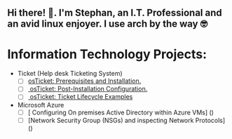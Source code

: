 ## Hi there! 👋. I'm Stephan, an I.T. Professional and an avid linux enjoyer. I use arch by the way 🤓

# Information Technology Projects:  
- Ticket (Help desk Ticketing System)  
    -[ ] [osTicket: Prerequisites and Installation.]()  
    -[ ] [ osTicket: Post-Installation Configuration.]()  
    -[ ] [ osTicket: Ticket Lifecycle Examples]()  
- Microsoft Azure  
    -[ ] [ Configuring On premises Active Directory within Azure VMs] ()  
    -[ ] [Network Security Group (NSGs) and inspecting Network Protocols] ()  

<!--
**stephan-agwai/stephan-agwai** is a ✨ _special_ ✨ repository because its `README.md` (this file) appears on your GitHub profile.

Here are some ideas to get you started:

- 🔭 I’m currently working on ...
- 🌱 I’m currently learning ...
- 👯 I’m looking to collaborate on ...
- 🤔 I’m looking for help with ...
- 💬 Ask me about ...
- 📫 How to reach me: ...
- 😄 Pronouns: ...
- ⚡ Fun fact: ...
-->
